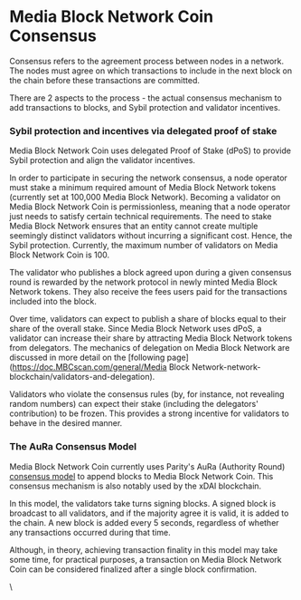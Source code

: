 # Media Block Network Coin Consensus

Consensus refers to the agreement process between nodes in a network. The nodes must agree on which transactions to include in the next block on the chain before these transactions are committed.

There are 2 aspects to the process - the actual consensus mechanism to add transactions to blocks, and Sybil protection and validator incentives.

### Sybil protection and incentives via delegated proof of stake

Media Block Network Coin uses delegated Proof of Stake (dPoS) to provide Sybil protection and align the validator incentives.  

In order to participate in securing the network consensus, a node operator must stake a minimum required amount of Media Block Network tokens (currently set at 100,000 Media Block Network). Becoming a validator on Media Block Network Coin is permissionless, meaning that a node operator just needs to satisfy certain technical requirements. The need to stake Media Block Network ensures that an entity cannot create multiple seemingly distinct validators without incurring a significant cost. Hence, the Sybil protection. Currently, the maximum number of validators on Media Block Network Coin is 100.

The validator who publishes a block agreed upon during a given consensus round is rewarded by the network protocol in newly minted Media Block Network tokens. They also receive the fees users paid for the transactions included into the block.

Over time, validators can expect to publish a share of blocks equal to their share of the overall stake. Since Media Block Network uses dPoS, a validator can increase their share by attracting Media Block Network tokens from delegators. The mechanics of delegation on Media Block Network are discussed in more detail on the [following page](https://doc.MBCscan.com/general/Media Block Network-network-blockchain/validators-and-delegation).

Validators who violate the consensus rules (by, for instance, not revealing random numbers) can expect their stake (including the delegators' contribution) to be frozen. This provides a strong incentive for validators to behave in the desired manner.

### The AuRa Consensus Model

Media Block Network Coin currently uses Parity's AuRa (Authority Round) [consensus model](https://openethereum.github.io/Aura) to append blocks to Media Block Network Coin. This consensus mechanism is also notably used by the xDAI blockchain.

In this model, the validators take turns signing blocks. A signed block is broadcast to all validators, and if the majority agree it is valid, it is added to the chain. A new block is added every 5 seconds, regardless of whether any transactions occurred during that time.

Although, in theory, achieving transaction finality in this model may take some time, for practical purposes, a transaction on Media Block Network Coin can be considered finalized after a single block confirmation.  

\
